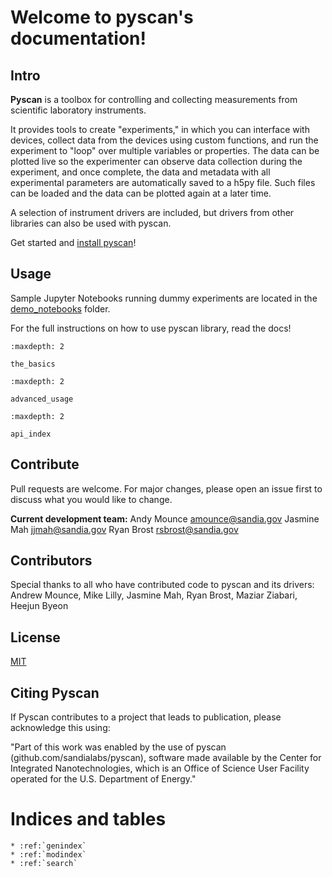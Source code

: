 Welcome to pyscan's documentation!
==================================

## Intro

**Pyscan** is a toolbox for controlling and collecting measurements from scientific laboratory instruments.

It provides tools to create "experiments," in which you can interface with devices, collect data from the devices using custom functions, and run the experiment to "loop" over multiple variables or properties. The data can be plotted live so the experimenter can observe data collection during the experiment, and once complete, the data and metadata with all experimental parameters are automatically saved to a h5py file. Such files can be loaded and the data can be plotted again at a later time.

A selection of instrument drivers are included, but drivers from other libraries can also be used with pyscan.

Get started and [install pyscan](./basics/installation)!

## Usage

Sample Jupyter Notebooks running dummy experiments are located in the [demo_notebooks](./basics/notebooks) folder.

For the full instructions on how to use pyscan library, read the docs!

```{toctree}
:maxdepth: 2

the_basics
```

```{toctree}
:maxdepth: 2

advanced_usage
```

```{toctree}
:maxdepth: 2

api_index
```

## Contribute

Pull requests are welcome. For major changes, please open an issue first to discuss what you would like to change.

**Current development team:**
Andy Mounce amounce@sandia.gov
Jasmine Mah jjmah@sandia.gov
Ryan Brost rsbrost@sandia.gov

## Contributors

Special thanks to all who have contributed code to pyscan and its drivers:
Andrew Mounce, Mike Lilly, Jasmine Mah, Ryan Brost, Maziar Ziabari, Heejun Byeon

## License
[MIT](https://choosealicense.com/licenses/mit/)

## Citing Pyscan

If Pyscan contributes to a project that leads to publication, please acknowledge this using:

"Part of this work was enabled by the use of pyscan (github.com/sandialabs/pyscan), software made available by the Center for Integrated Nanotechnologies, which is an Office of Science User Facility operated for the U.S. Department of Energy."

# Indices and tables

```{eval-rst}
* :ref:`genindex`
* :ref:`modindex`
* :ref:`search`
```


